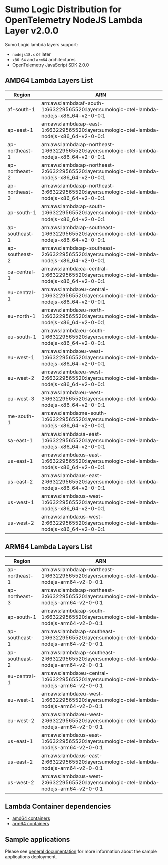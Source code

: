 # Sumo Logic Distribution for OpenTelemetry NodeJS Lambda Layer v2.0.0

Sumo Logic lambda layers support:

- `nodejs18.x` or later
- `x86_64` and `arm64` architectures
- OpenTelemetry JavaScript SDK 2.0.0

## AMD64 Lambda Layers List

| Region         | ARN                                                                                           |
|----------------|-----------------------------------------------------------------------------------------------|
| af-south-1     | arn:aws:lambda:af-south-1:663229565520:layer:sumologic-otel-lambda-nodejs-x86_64-v2-0-0:1     |
| ap-east-1      | arn:aws:lambda:ap-east-1:663229565520:layer:sumologic-otel-lambda-nodejs-x86_64-v2-0-0:1      |
| ap-northeast-1 | arn:aws:lambda:ap-northeast-1:663229565520:layer:sumologic-otel-lambda-nodejs-x86_64-v2-0-0:1 |
| ap-northeast-2 | arn:aws:lambda:ap-northeast-2:663229565520:layer:sumologic-otel-lambda-nodejs-x86_64-v2-0-0:1 |
| ap-northeast-3 | arn:aws:lambda:ap-northeast-3:663229565520:layer:sumologic-otel-lambda-nodejs-x86_64-v2-0-0:1 |
| ap-south-1     | arn:aws:lambda:ap-south-1:663229565520:layer:sumologic-otel-lambda-nodejs-x86_64-v2-0-0:1     |
| ap-southeast-1 | arn:aws:lambda:ap-southeast-1:663229565520:layer:sumologic-otel-lambda-nodejs-x86_64-v2-0-0:1 |
| ap-southeast-2 | arn:aws:lambda:ap-southeast-2:663229565520:layer:sumologic-otel-lambda-nodejs-x86_64-v2-0-0:1 |
| ca-central-1   | arn:aws:lambda:ca-central-1:663229565520:layer:sumologic-otel-lambda-nodejs-x86_64-v2-0-0:1   |
| eu-central-1   | arn:aws:lambda:eu-central-1:663229565520:layer:sumologic-otel-lambda-nodejs-x86_64-v2-0-0:1   |
| eu-north-1     | arn:aws:lambda:eu-north-1:663229565520:layer:sumologic-otel-lambda-nodejs-x86_64-v2-0-0:1     |
| eu-south-1     | arn:aws:lambda:eu-south-1:663229565520:layer:sumologic-otel-lambda-nodejs-x86_64-v2-0-0:1     |
| eu-west-1      | arn:aws:lambda:eu-west-1:663229565520:layer:sumologic-otel-lambda-nodejs-x86_64-v2-0-0:1      |
| eu-west-2      | arn:aws:lambda:eu-west-2:663229565520:layer:sumologic-otel-lambda-nodejs-x86_64-v2-0-0:1      |
| eu-west-3      | arn:aws:lambda:eu-west-3:663229565520:layer:sumologic-otel-lambda-nodejs-x86_64-v2-0-0:1      |
| me-south-1     | arn:aws:lambda:me-south-1:663229565520:layer:sumologic-otel-lambda-nodejs-x86_64-v2-0-0:1     |
| sa-east-1      | arn:aws:lambda:sa-east-1:663229565520:layer:sumologic-otel-lambda-nodejs-x86_64-v2-0-0:1      |
| us-east-1      | arn:aws:lambda:us-east-1:663229565520:layer:sumologic-otel-lambda-nodejs-x86_64-v2-0-0:1      |
| us-east-2      | arn:aws:lambda:us-east-2:663229565520:layer:sumologic-otel-lambda-nodejs-x86_64-v2-0-0:1      |
| us-west-1      | arn:aws:lambda:us-west-1:663229565520:layer:sumologic-otel-lambda-nodejs-x86_64-v2-0-0:1      |
| us-west-2      | arn:aws:lambda:us-west-2:663229565520:layer:sumologic-otel-lambda-nodejs-x86_64-v2-0-0:1      |

## ARM64 Lambda Layers List

| Region         | ARN                                                                                          |
|----------------|----------------------------------------------------------------------------------------------|
| ap-northeast-1 | arn:aws:lambda:ap-northeast-1:663229565520:layer:sumologic-otel-lambda-nodejs-arm64-v2-0-0:1 |
| ap-northeast-3 | arn:aws:lambda:ap-northeast-3:663229565520:layer:sumologic-otel-lambda-nodejs-arm64-v2-0-0:1 |
| ap-south-1     | arn:aws:lambda:ap-south-1:663229565520:layer:sumologic-otel-lambda-nodejs-arm64-v2-0-0:1     |
| ap-southeast-1 | arn:aws:lambda:ap-southeast-1:663229565520:layer:sumologic-otel-lambda-nodejs-arm64-v2-0-0:1 |
| ap-southeast-2 | arn:aws:lambda:ap-southeast-2:663229565520:layer:sumologic-otel-lambda-nodejs-arm64-v2-0-0:1 |
| eu-central-1   | arn:aws:lambda:eu-central-1:663229565520:layer:sumologic-otel-lambda-nodejs-arm64-v2-0-0:1   |
| eu-west-1      | arn:aws:lambda:eu-west-1:663229565520:layer:sumologic-otel-lambda-nodejs-arm64-v2-0-0:1      |
| eu-west-2      | arn:aws:lambda:eu-west-2:663229565520:layer:sumologic-otel-lambda-nodejs-arm64-v2-0-0:1      |
| us-east-1      | arn:aws:lambda:us-east-1:663229565520:layer:sumologic-otel-lambda-nodejs-arm64-v2-0-0:1      |
| us-east-2      | arn:aws:lambda:us-east-2:663229565520:layer:sumologic-otel-lambda-nodejs-arm64-v2-0-0:1      |
| us-west-2      | arn:aws:lambda:us-west-2:663229565520:layer:sumologic-otel-lambda-nodejs-arm64-v2-0-0:1      |

## Lambda Container dependencies

- [amd64 containers](https://github.com/SumoLogic/sumologic-otel-lambda/releases/download/nodejs-v2.0.0/opentelemetry-nodejs-amd64.zip)
- [arm64 containers](https://github.com/SumoLogic/sumologic-otel-lambda/releases/download/nodejs-v2.0.0/opentelemetry-nodejs-arm64.zip)

## Sample applications

Please see [general documentation](../docs/sample_applications.md) for more information about the sample applications deployment.
